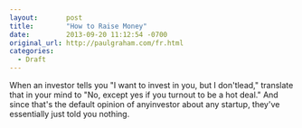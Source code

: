 ```yaml
---
layout:       post
title:        "How to Raise Money"
date:         2013-09-20 11:12:54 -0700
original_url: http://paulgraham.com/fr.html
categories:
  - Draft
---
```


When an investor tells you "I want to invest in you, but I don'tlead," translate that in your mind to "No, except yes if you turnout to be a hot deal." And since that's the default opinion of anyinvestor about any startup, they've essentially just told you nothing. 

 ﻿  

 
